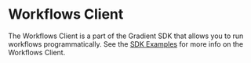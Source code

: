 # Workflows Client

The Workflows Client is a part of the Gradient SDK that allows you to run workflows programmatically.  See the [SDK Examples](https://docs.paperspace.com/gradient/more/gradient-python-sdk-1/sdk-tutorial#launch-a-workflow) for more info on the Workflows Client.

